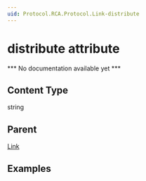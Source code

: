 ```yaml
---
uid: Protocol.RCA.Protocol.Link-distribute
---
```


# distribute attribute

*** No documentation available yet ***

## Content Type

string

## Parent

[Link](xref:Protocol.RCA.Protocol.Link)

## Examples


```xml

```



